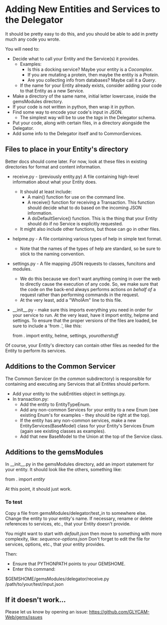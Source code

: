 # Adding New Entities and Services to the Delegator

It should be pretty easy to do this, and you should be able to add in
pretty much any code you wrote.

You will need to:
* Decide what to call your Entity and the Service(s) it provides.
	* Examples:
		* Is this a docking service?  Maybe your entity is a _Cocomplex_.
		* If you are mutating a protein, then maybe the entity is a _Protein_.
		* Are you collecting info from databases?  Maybe call it a _Query_.
	* If the name for your Entity already exists, consider adding your
		code to that Entity as a new Service.
* Make a directory of the same name, initial letter lowercase, inside
	the gemsModules directory.
* If your code is not written in python, then wrap it in python.
* Find some way to encode your code's input in JSON.
	* The simplest way will be to use the _tags_ in the Delegator schema.
* Put your code, along with certain files, in a directory alongside
	the Delegator.
* Add some info to the Delegator itself and to CommonServices.

## Files to place in your Entity's directory

Better docs should come later.  For now, look at these files in
existing directories for format and content information.

* receive.py - (previously entity.py) A file containing high-level information about what your
	Entity does.
	* It should at least include:
		* A main() function for use on the command line.
		* A receive() function for receiving a Transaction.  This function should
			decide what to do based on the incoming JSON information.
		* A doDefaultService() function.  This is the thing that your Entity
			should do if no Service is explicitly requested.
	* It might also include other functions, but those can go in other files.
* helpme.py - A file containing various types of help in simple text format.
	* Note that the names of the types of help are standard, so be sure to
		stick to the naming convention.
* settings.py - A file mapping JSON requests to classes, funcitons and modules.
	* We do this because we don't want anything coming in over the web to
		directly cause the execution of any code.  So, we make sure that the code
		on the back-end always performs actions _on behalf of_ a request rather
		than performing commands in the request.
	* At the very least, add a "WhoIAm" line to this file.
* \_\_init\_\_.py - make sure this imports everything you need in order for your
		service to run.  At the very least, have it import entity, helpme and settings.
	To ensure that the proper versions of the files are loaded, be sure to include
	a 'from .', like this:

	from . import entity, helme, settings, _yourotherstuff_

Of course, your Entity's directory can contain other files as needed for the
Entity to perform its services.

## Additions to the Common Servicer

The Common Servicer (in the _common_ subdirectory) is responsible for
containing and executing any Services that all Entites should perform.

* Add your entity to the subEntities object in settings.py.
* In transaction.py:
	* Add the entity to EntityTypeEnum.
	* Add any non-common Services for your entity to a new Enum (see existing
		Enum's for examples - they should be right at the top).
	* If the entity has any non-common services, make a new
		EntityServices(BaseModel) class for your Entity's Services Enum
		(again see existing classes as examples).
	* Add that new BaseModel to the Union at the top of the Service class.

## Additions to the gemsModules

In \_\_init\_\_.py in the gemsModules directory, add an import statement
for your entity.  It should look like the others, something like:

from . import _entity_

At this point, it should just work.


### To test

Copy a file from gemsModules/delegator/test\_in to somewhere else.  Change
the entity to your entity's name.  If necessary, rename or delete references
to services, etc., that your Entity doesn't provide.

You might want to start with _default.json_ then move to something with
more complexity, like:  _sequence-options.json_  Don't forget to edit the
file for services, options, etc., that your entity provides.

Then:
* Ensure that PYTHONPATH points to your GEMSHOME.
* Enter this command:

$GEMSHOME/gemsModules/delegator/receive.py /path/to/your/test/input.json

## If it doesn't work...

Please let us know by opening an issue:
https://github.com/GLYCAM-Web/gems/issues

